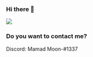 ### Hi there 👋
![](https://komarev.com/ghpvc/?username=3xnull&color=green)

### Do you want to contact me?

Discord: Mamad Moon-#1337


